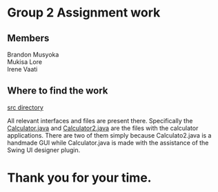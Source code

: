 # Group 2 Assignment work
## Members
Brandon Musyoka		  
Mukisa Lore	 		     
Irene Vaati

## Where to find the work
[src directory](./src)

All relevant interfaces and files are present there.
Specifically the [Calculator.java](./src/Calculator.java) and [Calculator2.java](./src/Calculator2.java) are the files with the calculator applications.
There are two of them simply because Calculato2.java is a handmade GUI while Calculator.java is made with the assistance of the Swing UI designer plugin.

# Thank you for your time.
